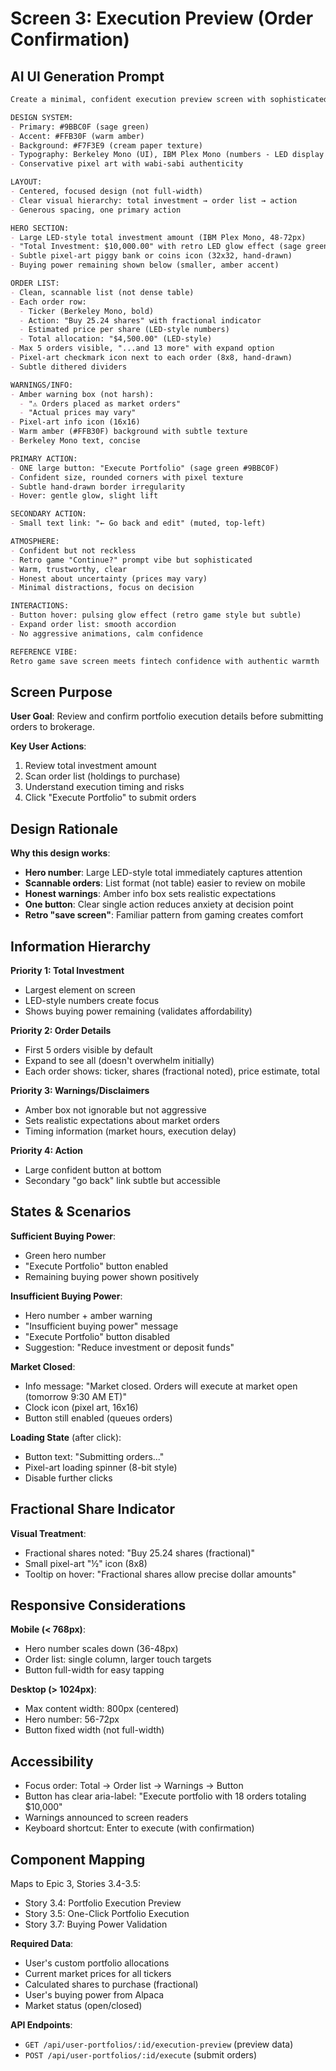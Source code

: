 # Screen 3: Execution Preview (Order Confirmation)

## AI UI Generation Prompt

```markdown
Create a minimal, confident execution preview screen with sophisticated Gameboy aesthetics and retro gaming nostalgia.

DESIGN SYSTEM:
- Primary: #9BBC0F (sage green)
- Accent: #FFB30F (warm amber)
- Background: #F7F3E9 (cream paper texture)
- Typography: Berkeley Mono (UI), IBM Plex Mono (numbers - LED display style)
- Conservative pixel art with wabi-sabi authenticity

LAYOUT:
- Centered, focused design (not full-width)
- Clear visual hierarchy: total investment → order list → action
- Generous spacing, one primary action

HERO SECTION:
- Large LED-style total investment amount (IBM Plex Mono, 48-72px)
- "Total Investment: $10,000.00" with retro LED glow effect (sage green)
- Subtle pixel-art piggy bank or coins icon (32x32, hand-drawn)
- Buying power remaining shown below (smaller, amber accent)

ORDER LIST:
- Clean, scannable list (not dense table)
- Each order row:
  - Ticker (Berkeley Mono, bold)
  - Action: "Buy 25.24 shares" with fractional indicator
  - Estimated price per share (LED-style numbers)
  - Total allocation: "$4,500.00" (LED-style)
- Max 5 orders visible, "...and 13 more" with expand option
- Pixel-art checkmark icon next to each order (8x8, hand-drawn)
- Subtle dithered dividers

WARNINGS/INFO:
- Amber warning box (not harsh):
  - "⚠ Orders placed as market orders"
  - "Actual prices may vary"
- Pixel-art info icon (16x16)
- Warm amber (#FFB30F) background with subtle texture
- Berkeley Mono text, concise

PRIMARY ACTION:
- ONE large button: "Execute Portfolio" (sage green #9BBC0F)
- Confident size, rounded corners with pixel texture
- Subtle hand-drawn border irregularity
- Hover: gentle glow, slight lift

SECONDARY ACTION:
- Small text link: "← Go back and edit" (muted, top-left)

ATMOSPHERE:
- Confident but not reckless
- Retro game "Continue?" prompt vibe but sophisticated
- Warm, trustworthy, clear
- Honest about uncertainty (prices may vary)
- Minimal distractions, focus on decision

INTERACTIONS:
- Button hover: pulsing glow effect (retro game style but subtle)
- Expand order list: smooth accordion
- No aggressive animations, calm confidence

REFERENCE VIBE:
Retro game save screen meets fintech confidence with authentic warmth
```

## Screen Purpose

**User Goal**: Review and confirm portfolio execution details before submitting orders to brokerage.

**Key User Actions**:
1. Review total investment amount
2. Scan order list (holdings to purchase)
3. Understand execution timing and risks
4. Click "Execute Portfolio" to submit orders

## Design Rationale

**Why this design works**:
- **Hero number**: Large LED-style total immediately captures attention
- **Scannable orders**: List format (not table) easier to review on mobile
- **Honest warnings**: Amber info box sets realistic expectations
- **One button**: Clear single action reduces anxiety at decision point
- **Retro "save screen"**: Familiar pattern from gaming creates comfort

## Information Hierarchy

**Priority 1: Total Investment**
- Largest element on screen
- LED-style numbers create focus
- Shows buying power remaining (validates affordability)

**Priority 2: Order Details**
- First 5 orders visible by default
- Expand to see all (doesn't overwhelm initially)
- Each order shows: ticker, shares (fractional noted), price estimate, total

**Priority 3: Warnings/Disclaimers**
- Amber box not ignorable but not aggressive
- Sets realistic expectations about market orders
- Timing information (market hours, execution delay)

**Priority 4: Action**
- Large confident button at bottom
- Secondary "go back" link subtle but accessible

## States & Scenarios

**Sufficient Buying Power**:
- Green hero number
- "Execute Portfolio" button enabled
- Remaining buying power shown positively

**Insufficient Buying Power**:
- Hero number + amber warning
- "Insufficient buying power" message
- "Execute Portfolio" button disabled
- Suggestion: "Reduce investment or deposit funds"

**Market Closed**:
- Info message: "Market closed. Orders will execute at market open (tomorrow 9:30 AM ET)"
- Clock icon (pixel art, 16x16)
- Button still enabled (queues orders)

**Loading State** (after click):
- Button text: "Submitting orders..."
- Pixel-art loading spinner (8-bit style)
- Disable further clicks

## Fractional Share Indicator

**Visual Treatment**:
- Fractional shares noted: "Buy 25.24 shares (fractional)"
- Small pixel-art "½" icon (8x8)
- Tooltip on hover: "Fractional shares allow precise dollar amounts"

## Responsive Considerations

**Mobile (< 768px)**:
- Hero number scales down (36-48px)
- Order list: single column, larger touch targets
- Button full-width for easy tapping

**Desktop (> 1024px)**:
- Max content width: 800px (centered)
- Hero number: 56-72px
- Button fixed width (not full-width)

## Accessibility

- Focus order: Total → Order list → Warnings → Button
- Button has clear aria-label: "Execute portfolio with 18 orders totaling $10,000"
- Warnings announced to screen readers
- Keyboard shortcut: Enter to execute (with confirmation)

## Component Mapping

Maps to Epic 3, Stories 3.4-3.5:
- Story 3.4: Portfolio Execution Preview
- Story 3.5: One-Click Portfolio Execution
- Story 3.7: Buying Power Validation

**Required Data**:
- User's custom portfolio allocations
- Current market prices for all tickers
- Calculated shares to purchase (fractional)
- User's buying power from Alpaca
- Market status (open/closed)

**API Endpoints**:
- `GET /api/user-portfolios/:id/execution-preview` (preview data)
- `POST /api/user-portfolios/:id/execute` (submit orders)
